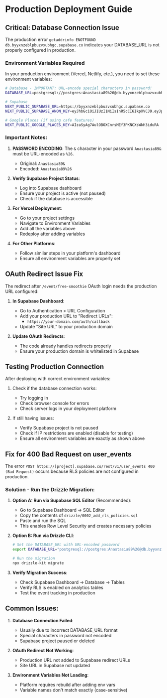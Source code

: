 # Production Deployment Guide

## Critical: Database Connection Issue

The production error `getaddrinfo ENOTFOUND db.byyxnzeblpbuzvxubhgc.supabase.co` indicates your DATABASE_URL is not properly configured in production.

### Environment Variables Required

In your production environment (Vercel, Netlify, etc.), you need to set these environment variables:

```bash
# Database - IMPORTANT: URL-encode special characters in password!
DATABASE_URL=postgresql://postgres:Anastasia89%26@db.byyxnzeblpbuzvxubhgc.supabase.co:5432/postgres

# Supabase
NEXT_PUBLIC_SUPABASE_URL=https://byyxnzeblpbuzvxubhgc.supabase.co
NEXT_PUBLIC_SUPABASE_ANON_KEY=eyJhbGciOiJIUzI1NiIsInR5cCI6IkpXVCJ9.eyJpc3MiOiJzdXBhYmFzZSIsInJlZiI6ImJ5eXhuemVibHBidXp2eHViaGdjIiwicm9sZSI6ImFub24iLCJpYXQiOjE3NTgwMzY2MTAsImV4cCI6MjA3MzYxMjYxMH0.zPmKFVAyCU-MtzyD8ckqqV8NCe_6Yh6FSiI8SSshoFA

# Google Places (if using cafe features)
NEXT_PUBLIC_GOOGLE_PLACES_KEY=AIzaSyAg7AulOBOXCnrsMEf3PKNCXsWkH3iduRA
```

### Important Notes:

1. **PASSWORD ENCODING**: The `&` character in your password `Anastasia89&` must be URL-encoded as `%26`.
   - Original: `Anastasia89&`
   - Encoded: `Anastasia89%26`

2. **Verify Supabase Project Status**:
   - Log into Supabase dashboard
   - Ensure your project is active (not paused)
   - Check if the database is accessible

3. **For Vercel Deployment**:
   - Go to your project settings
   - Navigate to Environment Variables
   - Add all the variables above
   - Redeploy after adding variables

4. **For Other Platforms**:
   - Follow similar steps in your platform's dashboard
   - Ensure all environment variables are properly set

## OAuth Redirect Issue Fix

The redirect after `/event/free-smoothie` OAuth login needs the production URL configured:

1. **In Supabase Dashboard**:
   - Go to Authentication > URL Configuration
   - Add your production URL to "Redirect URLs":
     - `https://your-domain.com/auth/callback`
   - Update "Site URL" to your production domain

2. **Update OAuth Redirects**:
   - The code already handles redirects properly
   - Ensure your production domain is whitelisted in Supabase

## Testing Production Connection

After deploying with correct environment variables:

1. Check if the database connection works:
   - Try logging in
   - Check browser console for errors
   - Check server logs in your deployment platform

2. If still having issues:
   - Verify Supabase project is not paused
   - Check if IP restrictions are enabled (disable for testing)
   - Ensure all environment variables are exactly as shown above

## Fix for 400 Bad Request on user_events

The error `POST https://[project].supabase.co/rest/v1/user_events 400 (Bad Request)` occurs because RLS policies are not configured in production.

### Solution - Run the Drizzle Migration:

1. **Option A: Run via Supabase SQL Editor** (Recommended):
   - Go to Supabase Dashboard → SQL Editor
   - Copy the contents of `drizzle/0002_add_rls_policies.sql`
   - Paste and run the SQL
   - This enables Row Level Security and creates necessary policies

2. **Option B: Run via Drizzle CLI**:
   ```bash
   # Set the DATABASE_URL with URL-encoded password
   export DATABASE_URL="postgresql://postgres:Anastasia89%26@db.byyxnzeblpbuzvxubhgc.supabase.co:5432/postgres"

   # Run the migration
   npx drizzle-kit migrate
   ```

3. **Verify Migration Success**:
   - Check Supabase Dashboard → Database → Tables
   - Verify RLS is enabled on analytics tables
   - Test the event tracking in production

## Common Issues:

1. **Database Connection Failed**:
   - Usually due to incorrect DATABASE_URL format
   - Special characters in password not encoded
   - Supabase project paused or deleted

2. **OAuth Redirect Not Working**:
   - Production URL not added to Supabase redirect URLs
   - Site URL in Supabase not updated

3. **Environment Variables Not Loading**:
   - Platform requires rebuild after adding env vars
   - Variable names don't match exactly (case-sensitive)